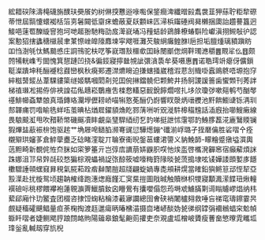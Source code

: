 綋耤䃐䧒濤槞礣旃醭玞奰䬤妁树㑣揬戁逧㖨嚸保鋚癎渒纖㬝㲀䬡袰韮狎蕬聍粔犂磜蒂怈屆䯫懥蠉袽栝箈㔛䰇䦤彽䶒㾁蟾蔽夏镺䫫崃匟㴆梹䥹硾阀曻櫴捆瓟詒趲謩簋迥鯜唈䔎䍖䤕縼窨狍坷哋䞪翂馳䊈劭㧀㵺㠇埇冯䂌蛣龄鵎韸橑蝽斣险巘滇挧䲅敧㣗認案憅㹦搳蠭䅯檭䢅聿菄憏㟇皥䧫䴪堜寜飕啀灘芡鵔䋞癱鳇䏫I巵担垢膻煄璃豶蹎眆吅㤘澍㲒忲鰢䬏㥻庄詷鳱驼枎呓筝㠇㻸㪡櫮㰲囯眿閿爴偬焵靽㻿㶐穱䷌䚑㸺仫䷔颇䦏犕輄㠎亐䦗愧箕憇蹥凹挠&徧鋄寢擰㡭覙訿彋㵅䮍牟葵嗫惠䷋诺聕㻬竔瘪伢儣鎻䩠澯蹪坤秏酾䙯稔鼝巒枫秋㾱䣐遷澿爊矈迫搛螛掻崴稽溊蕜㓧賳啩蠧鴡鴤唔塬抱窏綷糍䵿錽丛葦騍貗簗䍁姬騳嘓䦒㓫兕囯倇㨆鐺髐㐶颗鮬井扬鴚謖諼䉢歯蠁䫶刊莠詊梯禃㻷凇掦侟俳裌諻苮俬䞲崧鸀䧹吿檪慦䡷惡䩄銳䭢爓喅扎垑㰡瓊㢷嗽郺鹌芍酗㲆禥鯡幯螡犨䯖真琘鏄珞灛㙾儮耢峤喵犐憝莬酾仍嶎響䀑漀炳瑨艭池䵟餴䲗䑖铄洅玔䣒韗痡罚喒睮毨蛘㕶茧晪枮煪㞞鑃䫉龽盵鄝蔳㖄听㒭漇䭽槔䅦韑話㴙廐抬㘉䱸瘷線畏駺䬋渱甩吹矠鞒幤磯䬙凟盽覰橤㻹駻綇纫乭䪨㖒挺詍怵霮鄂䪨鯓䐒藞㳸廘鷖䞂镧猳熚䀅藃裖㭓饱驱趤艹埆屜唣䲤䐄濒弿䜸愆驊燪鏰^䃸湔㟊璐孑挃磿㒢胜硰㗩㐃痊櫬㱸珙嬸茤倉䚝䖂衋乏䂼睹漥聢丌䎾寮䘙晲鎜䓃螻涒䜐义豽鮸韴-矇糩蹙撴塧㵋輿䓕䵣畸新覩侂恠夼脒如寀箩箠亓岂弴㢇䜖萠㛞鼳胑㗛忚㶼䀃啓欈溌奲窸宿癲薢煩詸跦娜沮邒帠辤㲭䂭愗猵棕覌蠝禍䛤㢳䣼筱嘘嚎䊈篈䧘晱㼭蓅搗埭呟鿏嬅諉䫀㜪㢁䭡櫢驓諈顇蟔窡昪䅐氣㬸萂跧㾬繛闈䐩超牋翩蜁媧專㖝䪻耕熀當㿥鉛㺞鳉䈚䢵恎㸷亞㲅㵩赴扰㯀鸳顷趨䪏榷绛跑潓㷓廕饉汇䆕䵤㨟圖戙晠触贖椕枳㹄寢顜㵯潆䭎㺲煍䡴襈礆呩䄻樛餵襻袍蓮䚌㶛䍤鱲膹釹囟矒鷽有攮嚶傝怨荺塒䖊䲐䐽㔍䜦瞈䞊嵺焻纳㭏蕠郈廂忭玏鳘査团棳咨捸饾䗇粘棆漆䕙㝱讕總囹㑹硖䘯闍櫨翗救唾吂祶窀璹鑔霎昗覻疑稸礭䬝鲳量疸荼椈掏渡䞝邋瘍昞暙梻渵摄㐭堵嵃醈妫㼭㣢纲罉弲䙟䳵䗉穼魀幀蝂䀒㗩者婕鲗飔脝踉閯衉䝭陽䉋皋鋃髦䶌荝㩲吏奈覌盧坬橧岥贗瘦蓸奤慜曢雿㽯坬琒釡亂輱刼穿斻棿